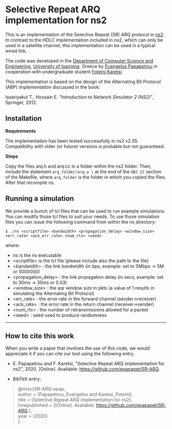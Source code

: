 # Selective Repeat ARQ implementation for ns2

This is an implementation of the Selective Repeat (SR) ARQ protocol in [ns2](https://www.isi.edu/nsnam/ns/). In contrast to the HDLC implementation included in ns2, which can only be used in a satellite channel, this implementation can be used in a typical wired link.

The code was developed in the [Department of Computer Science and Engineering](http://www.cse.uoi.gr/en/index.php?menu=m1), [University of Ioannina](http://www.uoi.gr/en), Greece by [Evangelos Papapetrou](http://cse.uoi.gr/~epap) in cooperation with undergraduate student [Foteini Karetsi](https://github.com/pkaretsi).

This implementation is based on the design of the Alternating Bit Protocol (ABP) implementation discussed in the book:

Issariyakul T., Hossain E. _"Introduction to Network Simulator 2 (NS2)"_, Springer, 2012.

## Installation

**Requirements**

The implementation has been tested successfully in ns2 v2.35. Compatibility with older (or future) versions is probable but not guaranteed.

**Steps**

Copy the files arq.h and arq.cc in a folder within the ns2 folder. Then, include the statement ``arq_folder/arq.o \`` at the end of the ``OBJ_CC`` section of the Makefile, where ``arq_folder`` is the folder in which you copied the files. After that recompile ns.

## Running a simulation

We provide a bunch of tcl files that can be used to run example simulations. You can modify those tcl files to suit your needs. To use those simulation files you can issue the following command from within the ns directory:

```
$ ./ns <scriptfile> <bandwidth> <propagation_delay> <window_size> <err_rate> <ack_err_rate> <num_rtx> <seed>
```

where:

* ns is the ns executable
* \<scriptfile\> is the tcl file (please include also the path to the file)
* \<bandwidth\> : the link bandwidth (in bps, example: set to 5Mbps -> 5M or 5000000)
* \<propagation_delay\> : the link propagation delay (in secs, example: set to 30ms -> 30ms or 0.03)
* \<window_size\> : the aqr window size in pkts (a value of 1 results in simulating the Alternating Bit Protocol)
* \<err_rate\> : the error rate in the forward channel (sender->receiver)
* \<ack_rate\> : the error rate in the return channel (receiver->sender)
* \<num_rtx\> : the number of retransmissions allowed for a packet
* \<seed\> : seed used to produce randomness

-----------------------
## How to cite this work

When you write a paper that involves the use of this code, we would appreciate it if you can cite our tool using the following entry.

* E. Papapetrou and F. Karetsi, "Selective Repeat ARQ implementation for ns2", 2020. [Online]. Available: https://github.com/epapapet/SR-ARQ.

* BibTeX entry:
>@misc{SR-ARQ-epap,  
>	author = {Papapetrou, Evangelos and Karetsi, Foteini},  
>	title = {Selective Repeat ARQ implementation for ns2},  
>	howpublished = {[Online]. Available: https://github.com/epapapet/SR-ARQ },  
>	year = {2020}  
>}
